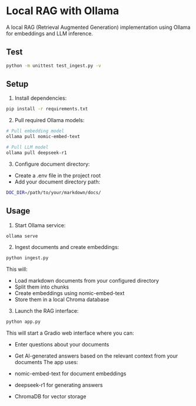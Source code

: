 # Local RAG with Ollama

A local RAG (Retrieval Augmented Generation) implementation using Ollama for embeddings and LLM inference.

## Test

```bash
python -m unittest test_ingest.py -v
```

## Setup

1. Install dependencies:
```bash
pip install -r requirements.txt
```

2. Pull required Ollama models:
```bash
# Pull embedding model
ollama pull nomic-embed-text

# Pull LLM model
ollama pull deepseek-r1
```

3. Configure document directory:
- Create a .env file in the project root
- Add your document directory path:
```bash
DOC_DIR=/path/to/your/markdown/docs/
```

## Usage
1. Start Ollama service:
```bash
ollama serve
```

2. Ingest documents and create embeddings:
```bash
python ingest.py
```

This will:

- Load markdown documents from your configured directory
- Split them into chunks
- Create embeddings using nomic-embed-text
- Store them in a local Chroma database

3. Launch the RAG interface:

```bash
python app.py
```

This will start a Gradio web interface where you can:

- Enter questions about your documents
- Get AI-generated answers based on the relevant context from your documents
The app uses:

- nomic-embed-text for document embeddings
- deepseek-r1 for generating answers
- ChromaDB for vector storage